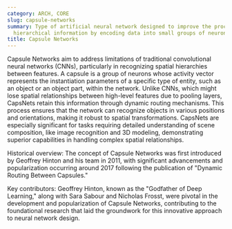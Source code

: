 ```yaml
---
category: ARCH, CORE
slug: capsule-networks
summary: Type of artificial neural network designed to improve the processing of spatial
  hierarchical information by encoding data into small groups of neurons called capsules.
title: Capsule Networks
---
```


Capsule Networks aim to address limitations of traditional convolutional neural networks (CNNs), particularly in recognizing spatial hierarchies between features. A capsule is a group of neurons whose activity vector represents the instantiation parameters of a specific type of entity, such as an object or an object part, within the network. Unlike CNNs, which might lose spatial relationships between high-level features due to pooling layers, CapsNets retain this information through dynamic routing mechanisms. This process ensures that the network can recognize objects in various positions and orientations, making it robust to spatial transformations. CapsNets are especially significant for tasks requiring detailed understanding of scene composition, like image recognition and 3D modeling, demonstrating superior capabilities in handling complex spatial relationships.

Historical overview: The concept of Capsule Networks was first introduced by Geoffrey Hinton and his team in 2011, with significant advancements and popularization occurring around 2017 following the publication of "Dynamic Routing Between Capsules."

Key contributors: Geoffrey Hinton, known as the "Godfather of Deep Learning," along with Sara Sabour and Nicholas Frosst, were pivotal in the development and popularization of Capsule Networks, contributing to the foundational research that laid the groundwork for this innovative approach to neural network design.